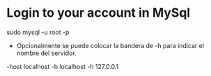 # Login to your account in MySql
sudo mysql -u root -p

- Opcionalmente se puede colocar la bandera de -h para indicar el nombre del servidor.

-host localhost
-h localhost
-h 127.0.0.1
